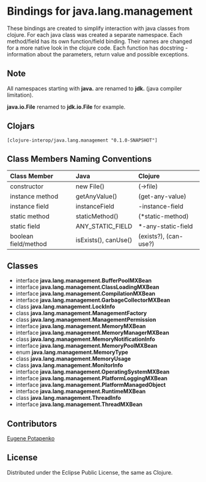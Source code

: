 # Bindings for java.lang.management

These bindings are created to simplify interaction with java classes from clojure.
For each java class was created a separate namespace.
Each method/field has its own function/field binding.
Their names are changed for a more native look in the clojure code. Each function has docstring - information about the parameters, return value and possible exceptions.

## Note

All namespaces starting with **java.** are renamed to **jdk.** (java compiler limitation). 

**java.io.File** renamed to **jdk.io.File** for example. 




## Clojars

```
[clojure-interop/java.lang.management "0.1.0-SNAPSHOT"]
```

## Class Members Naming Conventions

| Class Member | Java | Clojure |
|:--|:--|:--|
| constructor | new File() | (->file) |
| instance method | getAnyValue() | (get-any-value) |
| instance field | instanceField | -instance-field |
| static method | staticMethod() | (*static-method) |
| static field | ANY_STATIC_FIELD | *-any-static-field |
| boolean field/method | isExists(), canUse() | (exists?), (can-use?) |

## Classes

- interface **java.lang.management.BufferPoolMXBean**
- interface **java.lang.management.ClassLoadingMXBean**
- interface **java.lang.management.CompilationMXBean**
- interface **java.lang.management.GarbageCollectorMXBean**
- class **java.lang.management.LockInfo**
- class **java.lang.management.ManagementFactory**
- class **java.lang.management.ManagementPermission**
- interface **java.lang.management.MemoryMXBean**
- interface **java.lang.management.MemoryManagerMXBean**
- class **java.lang.management.MemoryNotificationInfo**
- interface **java.lang.management.MemoryPoolMXBean**
- enum **java.lang.management.MemoryType**
- class **java.lang.management.MemoryUsage**
- class **java.lang.management.MonitorInfo**
- interface **java.lang.management.OperatingSystemMXBean**
- interface **java.lang.management.PlatformLoggingMXBean**
- interface **java.lang.management.PlatformManagedObject**
- interface **java.lang.management.RuntimeMXBean**
- class **java.lang.management.ThreadInfo**
- interface **java.lang.management.ThreadMXBean**

## Contributors

[Eugene Potapenko](https://github.com/potapenko/)

## License

Distributed under the Eclipse Public License, the same as Clojure.
